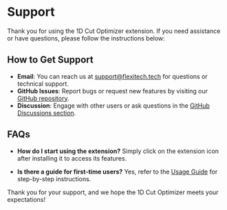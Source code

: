 # Support

Thank you for using the 1D Cut Optimizer extension. If you need assistance or have questions, please follow the instructions below:

## How to Get Support
- **Email**: You can reach us at [support@flexitech.tech](mailto:support@flexitech.tech) for questions or technical support.
- **GitHub Issues**: Report bugs or request new features by visiting our [GitHub repository](https://github.com/kai-flexi/1D-Cut-Optimizer/issues).
- **Discussion**: Engage with other users or ask questions in the [GitHub Discussions section](https://github.com/kai-flexi/1D-Cut-Optimizer/discussions).

## FAQs
- **How do I start using the extension?**
  Simply click on the extension icon after installing it to access its features.

- **Is there a guide for first-time users?**
  Yes, refer to the [Usage Guide](https://kai-flexi.github.io/1D-Cut-Optimizer/usage) for step-by-step instructions.

Thank you for your support, and we hope the 1D Cut Optimizer meets your expectations!
